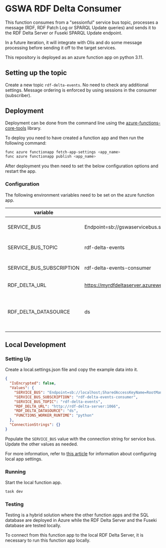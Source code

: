 # GSWA RDF Delta Consumer

This function consumes from a "sessionful" service bus topic, processes a message
(RDF, RDF Patch Log or SPARQL Update queries) and sends it to the RDF Delta Server or Fuseki SPARQL Update endpoint.

In a future iteration, it will integrate with Olis and do some message processing before sending it off to the target services.

This repository is deployed as an azure function app on python 3.11.

## Setting up the topic

Create a new topic `rdf-delta-events`. No need to check any additional settings. Message ordering is enforced by using sessions in the consumer (subscriber).

## Deployment

Deployment can be done from the command line using the
[azure-functions-core-tools](https://github.com/Azure/azure-functions-core-tools) library.

To deploy you need to have created a function app and then run the following command:

```bash
func azure functionapp fetch-app-settings <app_name>
func azure functionapp publish <app_name>
```

After deployment you then need to set the below configuration options and restart the
app.

### Configuration

The following environment variables need to be set on the azure function app.

| variable                 | example value                                                                                        | description                                                 |
| ------------------------ | ---------------------------------------------------------------------------------------------------- | ----------------------------------------------------------- |
| SERVICE_BUS              | Endpoint=sb://gswaservicebus.servicebus.windows.net/;SharedAccessKeyName=testSAP;SharedAccessKey=... | service bus connection string                               |
| SERVICE_BUS_TOPIC        | rdf-delta-events                                                                                     | name of service bus topic                                   |
| SERVICE_BUS_SUBSCRIPTION | rdf-delta-events-consumer                                                                            | name of service bus subscription                            |
| RDF_DELTA_URL            | https://myrdfdeltaserver.azurewebsites.net                                                           | url for rdf delta server                                    |
| RDF_DELTA_DATASOURCE     | ds                                                                                                   | datasource name to submit patch logs to in rdf delta server |

## Local Development

### Setting Up

Create a local.settings.json file and copy the example data into it.

```json
{
  "IsEncrypted": false,
  "Values": {
    "SERVICE_BUS": "Endpoint=sb://localhost;SharedAccessKeyName=RootManageSharedAccessKey;SharedAccessKey=SAS_KEY_VALUE;UseDevelopmentEmulator=true;",
    "SERVICE_BUS_SUBSCRIPTION": "rdf-delta-events-consumer",
    "SERVICE_BUS_TOPIC": "rdf-delta-events",
    "RDF_DELTA_URL": "http://rdf-delta-server:1066",
    "RDF_DELTA_DATASOURCE": "ds",
    "FUNCTIONS_WORKER_RUNTIME": "python"
  },
  "ConnectionStrings": {}
}
```

Populate the `SERVICE_BUS` value with the connection string for service bus. Update the other values as needed.

For more information, refer to [this article](https://learn.microsoft.com/en-us/azure/azure-functions/functions-run-local?tabs=linux%2Cisolated-process%2Cnode-v4%2Cpython-v2%2Chttp-trigger%2Ccontainer-apps&pivots=programming-language-python#local-settings)
for information about configuring local app settings.

### Running

Start the local function app.

```bash
task dev
```

### Testing

Testing is a hybrid solution where the other function apps and the SQL database are deployed in Azure while the RDF Delta Server and the Fuseki database are tested locally.

To connect from this function app to the local RDF Delta Server, it is necessary to run this function app locally.
